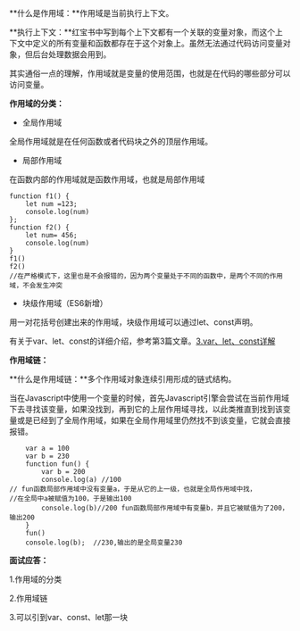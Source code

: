 **什么是作用域：**作用域是当前执行上下文。

**执行上下文：**红宝书中写到每个上下文都有一个关联的变量对象，而这个上下文中定义的所有变量和函数都存在于这个对象上。虽然无法通过代码访问变量对象，但后台处理数据会用到。

其实通俗一点的理解，作用域就是变量的使用范围，也就是在代码的哪些部分可以访问变量。

**作用域的分类：**

- 全局作用域

全局作用域就是在任何函数或者代码块之外的顶层作用域。

- 局部作用域

在函数内部的作用域就是函数作用域，也就是局部作用域

```
function f1() {
    let num =123;
    console.log(num)
};
function f2() {
    let num= 456;
    console.log(num)
}
f1()
f2()
//在严格模式下，这里也是不会报错的，因为两个变量处于不同的函数中，是两个不同的作用域，不会发生冲突
```

- 块级作用域（ES6新增）

用一对花括号创建出来的作用域，块级作用域可以通过let、const声明。

有关于var、let、const的详细介绍，参考第3篇文章。<a href="JavaScript/3.var、let、const详解.md">3.var、let、const详解</a>

**作用域链：**

**什么是作用域链：**多个作用域对象连续引用形成的链式结构。

当在Javascript中使用一个变量的时候，首先Javascript引擎会尝试在当前作用域下去寻找该变量，如果没找到，再到它的上层作用域寻找，以此类推直到找到该变量或是已经到了全局作用域，如果在全局作用域里仍然找不到该变量，它就会直接报错。

```
    var a = 100
    var b = 230
    function fun() {
        var b = 200
        console.log(a) //100
// fun函数局部作用域中没有变量a，于是从它的上一级，也就是全局作用域中找，
//在全局中a被赋值为100，于是输出100
        console.log(b)//200 fun函数局部作用域中有变量b，并且它被赋值为了200，输出200
    }
    fun()
    console.log(b);  //230,输出的是全局变量230
```

**面试应答：**

1.作用域的分类

2.作用域链

3.可以引到var、const、let那一块